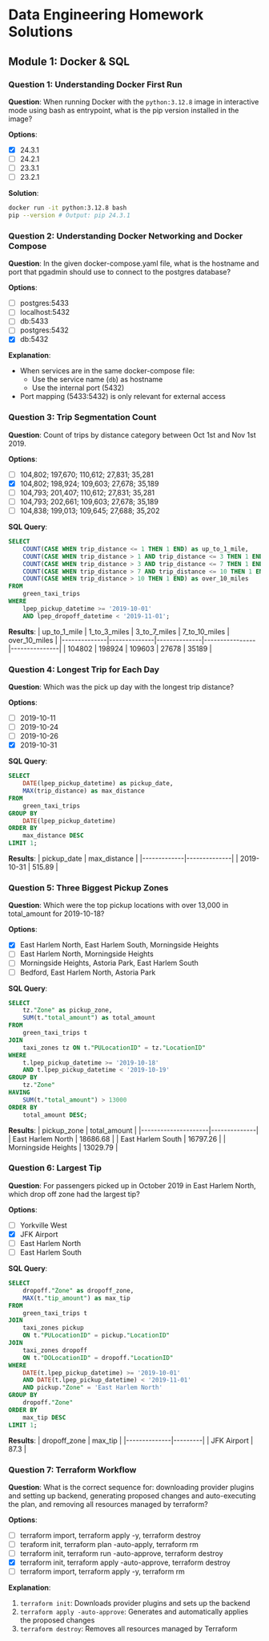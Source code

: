 # Data Engineering Homework Solutions

## Module 1: Docker & SQL

### Question 1: Understanding Docker First Run

**Question**: When running Docker with the `python:3.12.8` image in interactive mode using bash as entrypoint, what is the pip version installed in the image?

**Options**:
- [x] 24.3.1
- [ ] 24.2.1
- [ ] 23.3.1
- [ ] 23.2.1

**Solution**:
```bash
docker run -it python:3.12.8 bash
pip --version # Output: pip 24.3.1
```

### Question 2: Understanding Docker Networking and Docker Compose

**Question**: In the given docker-compose.yaml file, what is the hostname and port that pgadmin should use to connect to the postgres database?

**Options**:
- [ ] postgres:5433
- [ ] localhost:5432
- [ ] db:5433
- [ ] postgres:5432
- [x] db:5432

**Explanation**:
- When services are in the same docker-compose file:
  - Use the service name (`db`) as hostname
  - Use the internal port (5432)
- Port mapping (5433:5432) is only relevant for external access

### Question 3: Trip Segmentation Count

**Question**: Count of trips by distance category between Oct 1st and Nov 1st 2019.

**Options**:
- [ ] 104,802; 197,670; 110,612; 27,831; 35,281
- [x] 104,802; 198,924; 109,603; 27,678; 35,189
- [ ] 104,793; 201,407; 110,612; 27,831; 35,281
- [ ] 104,793; 202,661; 109,603; 27,678; 35,189
- [ ] 104,838; 199,013; 109,645; 27,688; 35,202

**SQL Query**:
```sql
SELECT 
    COUNT(CASE WHEN trip_distance <= 1 THEN 1 END) as up_to_1_mile,
    COUNT(CASE WHEN trip_distance > 1 AND trip_distance <= 3 THEN 1 END) as "1_to_3_miles",
    COUNT(CASE WHEN trip_distance > 3 AND trip_distance <= 7 THEN 1 END) as "3_to_7_miles",
    COUNT(CASE WHEN trip_distance > 7 AND trip_distance <= 10 THEN 1 END) as "7_to_10_miles",
    COUNT(CASE WHEN trip_distance > 10 THEN 1 END) as over_10_miles
FROM 
    green_taxi_trips
WHERE 
    lpep_pickup_datetime >= '2019-10-01' 
    AND lpep_dropoff_datetime < '2019-11-01';
```

**Results**:
| up_to_1_mile | 1_to_3_miles | 3_to_7_miles | 7_to_10_miles | over_10_miles |
|--------------|--------------|--------------|----------------|---------------|
| 104802       | 198924       | 109603       | 27678          | 35189         |

### Question 4: Longest Trip for Each Day

**Question**: Which was the pick up day with the longest trip distance?

**Options**:
- [ ] 2019-10-11
- [ ] 2019-10-24
- [ ] 2019-10-26
- [x] 2019-10-31

**SQL Query**:
```sql
SELECT 
    DATE(lpep_pickup_datetime) as pickup_date,
    MAX(trip_distance) as max_distance
FROM
    green_taxi_trips 
GROUP BY
    DATE(lpep_pickup_datetime)
ORDER BY
    max_distance DESC
LIMIT 1;
```

**Results**:
| pickup_date | max_distance |
|-------------|--------------|
| 2019-10-31  | 515.89      |

### Question 5: Three Biggest Pickup Zones

**Question**: Which were the top pickup locations with over 13,000 in total_amount for 2019-10-18?

**Options**:
- [x] East Harlem North, East Harlem South, Morningside Heights
- [ ] East Harlem North, Morningside Heights
- [ ] Morningside Heights, Astoria Park, East Harlem South
- [ ] Bedford, East Harlem North, Astoria Park

**SQL Query**:
```sql
SELECT 
    tz."Zone" as pickup_zone,
    SUM(t."total_amount") as total_amount
FROM 
    green_taxi_trips t
JOIN 
    taxi_zones tz ON t."PULocationID" = tz."LocationID"
WHERE 
    t.lpep_pickup_datetime >= '2019-10-18' 
    AND t.lpep_pickup_datetime < '2019-10-19'
GROUP BY 
    tz."Zone"
HAVING 
    SUM(t."total_amount") > 13000
ORDER BY
    total_amount DESC;
```

**Results**:
| pickup_zone          | total_amount |
|---------------------|--------------|
| East Harlem North   | 18686.68     |
| East Harlem South   | 16797.26     |
| Morningside Heights | 13029.79     |

### Question 6: Largest Tip

**Question**: For passengers picked up in October 2019 in East Harlem North, which drop off zone had the largest tip?

**Options**:
- [ ] Yorkville West
- [x] JFK Airport
- [ ] East Harlem North
- [ ] East Harlem South

**SQL Query**:
```sql
SELECT 
    dropoff."Zone" as dropoff_zone,
    MAX(t."tip_amount") as max_tip
FROM 
    green_taxi_trips t
JOIN 
    taxi_zones pickup 
    ON t."PULocationID" = pickup."LocationID"
JOIN
    taxi_zones dropoff
    ON t."DOLocationID" = dropoff."LocationID"
WHERE 
    DATE(t.lpep_pickup_datetime) >= '2019-10-01'
    AND DATE(t.lpep_pickup_datetime) < '2019-11-01'
    AND pickup."Zone" = 'East Harlem North'
GROUP BY 
    dropoff."Zone"
ORDER BY 
    max_tip DESC
LIMIT 1;
```

**Results**:
| dropoff_zone | max_tip |
|--------------|---------|
| JFK Airport  | 87.3    |

### Question 7: Terraform Workflow

**Question**: What is the correct sequence for: downloading provider plugins and setting up backend, generating proposed changes and auto-executing the plan, and removing all resources managed by terraform?

**Options**:
- [ ] terraform import, terraform apply -y, terraform destroy
- [ ] teraform init, terraform plan -auto-apply, terraform rm
- [ ] terraform init, terraform run -auto-approve, terraform destroy
- [x] terraform init, terraform apply -auto-approve, terraform destroy
- [ ] terraform import, terraform apply -y, terraform rm

**Explanation**:
1. `terraform init`: Downloads provider plugins and sets up the backend
2. `terraform apply -auto-approve`: Generates and automatically applies the proposed changes
3. `terraform destroy`: Removes all resources managed by Terraform